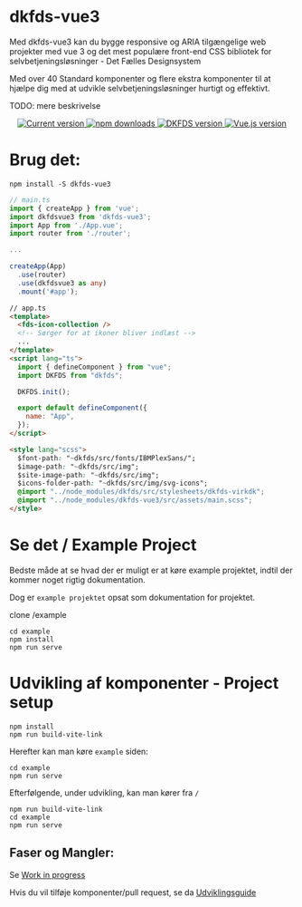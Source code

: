 # dkfds-vue3

Med dkfds-vue3 kan du bygge responsive og ARIA tilgængelige web projekter med vue 3 og det mest populære front-end CSS bibliotek for selvbetjeningsløsninger - Det Fælles Designsystem

Med over 40 Standard komponenter og flere ekstra komponenter til at hjælpe dig med at udvikle selvbetjeningsløsninger hurtigt og effektivt.

TODO: mere beskrivelse

<p align="center">
   <a href="https://www.npmjs.com/package/dkfds-vue3">
    <img src="https://flat.badgen.net/npm/v/dkfds-vue3" alt="Current version">
  </a>
  <a href="https://www.npmjs.com/package/dkfds-vue3">
    <img src="https://flat.badgen.net/npm/dt/dkfds-vue3" alt="npm downloads">
  </a>
  <a href="https://github.com/detfaellesdesignsystem/dkfds-components">
    <img src="https://flat.badgen.net/badge/dkfds/8.1.0/0059b3" alt="DKFDS version">
  </a>
  <a href="https://vuejs.org">
    <img src="https://flat.badgen.net/badge/vue.js/3.2.x/4fc08d" alt="Vue.js version">
  </a>


</p>

# Brug det:

```
npm install -S dkfds-vue3
```

```typescript
// main.ts
import { createApp } from 'vue';
import dkfdsvue3 from 'dkfds-vue3';
import App from './App.vue';
import router from './router';

...

createApp(App)
  .use(router)
  .use(dkfdsvue3 as any)
  .mount('#app');
```

```html
// app.ts
<template>
  <fds-icon-collection />
  <!-- Sørger for at ikoner bliver indlæst -->
  ...
</template>
<script lang="ts">
  import { defineComponent } from "vue";
  import DKFDS from "dkfds";

  DKFDS.init();

  export default defineComponent({
    name: "App",
  });
</script>

<style lang="scss">
  $font-path: "~dkfds/src/fonts/IBMPlexSans/";
  $image-path: "~dkfds/src/img";
  $site-image-path: "~dkfds/src/img";
  $icons-folder-path: "~dkfds/src/img/svg-icons";
  @import "../node_modules/dkfds/src/stylesheets/dkfds-virkdk";
  @import "../node_modules/dkfds-vue3/src/assets/main.scss";
</style>
```

# Se det / Example Project

Bedste måde at se hvad der er muligt er at køre example projektet, indtil der kommer noget rigtig dokumentation.

Dog er `example projektet` opsat som dokumentation for projektet.

clone /example

```
cd example
npm install
npm run serve
```

# Udvikling af komponenter - Project setup

```
npm install
npm run build-vite-link
```

Herefter kan man køre `example` siden:

```
cd example
npm run serve
```

Efterfølgende, under udvikling, kan man kører fra `/`

```
npm run build-vite-link
cd example
npm run serve
```

## Faser og Mangler:

Se [Work in progress](./dokumentation/WIP.md)

Hvis du vil tilføje komponenter/pull request, se da [Udviklingsguide](./dokumentation/UdviklingsGuide.md)
